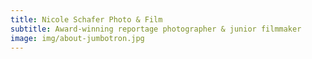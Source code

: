 ```yaml
---
title: Nicole Schafer Photo & Film
subtitle: Award-winning reportage photographer & junior filmmaker
image: img/about-jumbotron.jpg
---
```

